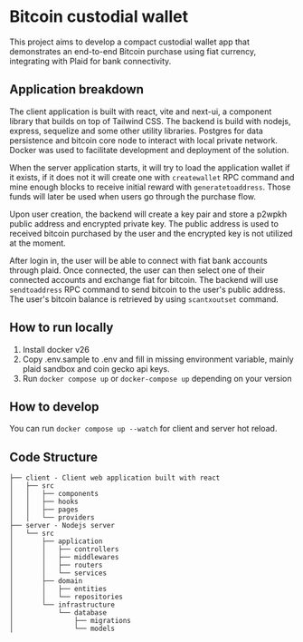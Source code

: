 # Bitcoin custodial wallet

This project aims to develop a compact custodial wallet app that demonstrates an end-to-end Bitcoin purchase using fiat currency, integrating with Plaid for bank connectivity.

## Application breakdown
The client application is built with react, vite and next-ui, a component library that builds on top of Tailwind CSS. 
The backend is build with nodejs, express, sequelize and some other utility libraries. Postgres for data persistence and bitcoin core node to interact with local private network. Docker was used to facilitate development and deployment of the solution.

When the server application starts, it will try to load the application wallet if it exists, if it does not it will create one with `createwallet` RPC command and mine enough blocks to receive initial reward with `generatetoaddress`. Those funds will later be used when users go through the purchase flow.

Upon user creation, the backend will create a key pair and store a p2wpkh public address and encrypted private key. The public address is used to received bitcoin purchased by the user and the encrypted key is not utilized at the moment.

After login in, the user will be able to connect with fiat bank accounts through plaid. Once connected, the user can then select one of their connected accounts and exchange fiat for bitcoin. The backend will use `sendtoaddress` RPC command to send bitcoin to the user's public address. The user's bitcoin balance is retrieved by using `scantxoutset` command.

## How to run locally
1) Install docker v26
2) Copy .env.sample to .env and fill in missing environment variable, mainly plaid sandbox and coin gecko api keys.
3) Run `docker compose up` or `docker-compose up` depending on your version
 
## How to develop
You can run `docker compose up --watch` for client and server hot reload.

## Code Structure
```
├── client - Client web application built with react
│   ├── src
│   │   ├── components
│   │   ├── hooks
│   │   ├── pages
│   │   └── providers
├── server - Nodejs server
│   └── src
│       ├── application
│       │   ├── controllers
│       │   ├── middlewares
│       │   ├── routers
│       │   └── services
│       ├── domain
│       │   ├── entities
│       │   └── repositories
│       └── infrastructure
│           └── database
│               ├── migrations
│               └── models
```